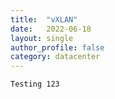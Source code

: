 ```yaml
---
title:  "vXLAN"
date:   2022-06-18
layout: single
author_profile: false
category: datacenter
---
```




```
Testing 123
```

